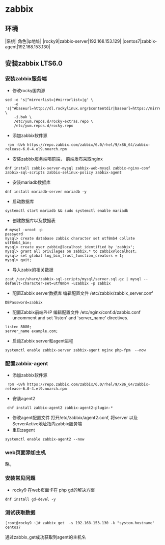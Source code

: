 
# zabbix
## 环境

|系统| 角色|ip地址|
|rocky9|zabbix-server|192.168.153.129|
|centos7|zabbix-agent|192.168.153.130|


## 安装zabbix LTS6.0
### 安装zabbix服务端
* 修改rocky国内源
```shell
sed -e 's|^mirrorlist=|#mirrorlist=|g' \
    -e 's|^#baseurl=http://dl.rockylinux.org/$contentdir|baseurl=https://mirrors.ustc.edu.cn/rocky|g' \
    -i.bak \
    /etc/yum.repos.d/rocky-extras.repo \
    /etc/yum.repos.d/rocky.repo
```
* 添加zabbix软件源
```shell
 rpm -Uvh https://repo.zabbix.com/zabbix/6.0/rhel/9/x86_64/zabbix-release-6.0-4.el9.noarch.rpm
```
* 安装zabbix服务端喝前端， 前端发布采取nginx
```shell
dnf install zabbix-server-mysql zabbix-web-mysql zabbix-nginx-conf zabbix-sql-scripts zabbix-selinux-policy zabbix-agent
```
* 安装mariadb数据库
```shell
dnf install mariadb-server mariadb -y
```
* 启动数据库
```shell
systemctl start mariadb && sudo systemctl enable mariadb
```
* 创建数据库以及数据表
```shell
# mysql -uroot -p
password
mysql> create database zabbix character set utf8mb4 collate utf8mb4_bin;
mysql> create user zabbix@localhost identified by 'zabbix';
mysql> grant all privileges on zabbix.* to zabbix@localhost;
mysql> set global log_bin_trust_function_creators = 1;
mysql> quit;
```
* 导入zabix的相关数据
```shell
zcat /usr/share/zabbix-sql-scripts/mysql/server.sql.gz | mysql --default-character-set=utf8mb4 -uzabbix -p zabbix
```
* 配置Zabbix server数据库
编辑配置文件 /etc/zabbix/zabbix_server.conf
```shell
DBPassword=zabbix
```
* 配置Zabbix前端PHP
编辑配置文件 /etc/nginx/conf.d/zabbix.conf uncomment and set 'listen' and 'server_name' directives.
```shell
listen 8080;
server_name example.com;
```
*  启动Zabbix server和agent进程
```shell
systemctl enable zabbix-server zabbix-agent nginx php-fpm  --now
```

### 配置zabbix-agent
* 添加zabbix软件源
```shell
 rpm -Uvh https://repo.zabbix.com/zabbix/6.0/rhel/9/x86_64/zabbix-release-6.0-4.el9.noarch.rpm
```
* 安装agent2
```shell
 dnf install zabbix-agent2 zabbix-agent2-plugin-*
```
* 修改agent配置文件
打开/etc/zabbix/agent2.conf, 将server 以及ServerActive地址指向zabbix服务端
* 重启zagent
```shell
systemctl enable zabbix-agent2 --now
```

### web页面添加主机
 略。
### 安装常见问题 
* rocky9 在web页面卡在 php gd的解决方案
```shell
dnf install gd-devel -y
```

### 测试获取数据

```shell
[root@rocky9 ~]# zabbix_get  -s 192.168.153.130 -k "system.hostname"
centos7
```
通过zabbix_get成功获取到agent的主机名
